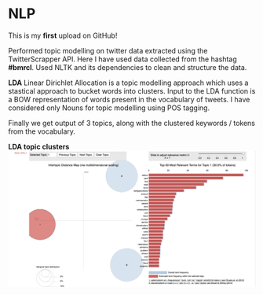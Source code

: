# NLP
This is my **first** upload on GitHub! 

Performed topic modelling on twitter data extracted using the TwitterScrapper API.
Here I have used data collected from the hashtag **#bmrcl**.
Used NLTK and its dependencies to clean and structure the data.

**LDA**
Linear Dirichlet Allocation is a topic modelling approach which uses a stastical approach to bucket words into clusters.
Input to the LDA function is a BOW representation of words present in the vocabulary of tweets.
I have considered only Nouns for topic modelling using POS tagging.

Finally we get output of 3 topics, along with the clustered keywords / tokens from the vocabulary.


**LDA topic clusters**
![LDA clustered topics](topics.png)
